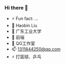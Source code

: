 ### Hi there 👋

<!--
**xhw2333/xhw2333** is a ✨ _special_ ✨ repository because its `README.md` (this file) appears on your GitHub profile.

Here are some ideas to get you started:

- 🔭 I’m currently working on ...
- 🌱 I’m currently learning ...
- 👯 I’m looking to collaborate on ...
- 🤔 I’m looking for help with ...
- 💬 Ask me about ...
- 📫 How to reach me: ...
- 😄 Pronouns: ...

-->

- ⚡ Fun fact: ...
- 👦 Haobin Liu
- 🔭 广东工业大学
- 🌱 前端
- 👯 QG工作室
- 📫 1311844250@qq.com
- ⚡ 打篮球、乒乓

<!-- 希望喜欢前端这个方向的伙伴能和我一起来深入交流，交流分享自己学习路上的所获所得，让我们一起来探索前端的奥秘吧！ -->
